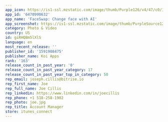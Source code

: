```yaml
---
app_icon: https://is1-ssl.mzstatic.com/image/thumb/Purple126/v4/47/c0/1b/47c01b3f-bb4a-8817-57c3-c731d1a5c81f/AppIcon-0-0-1x_U007epad-0-0-0-0-0-0-P3-85-220.png/1024x1024bb.png
app_id: '6470990632'
app_name: 'FaceSwap: Change face with AI'
app_screenshot: https://is1-ssl.mzstatic.com/image/thumb/PurpleSource122/v4/0e/b1/d1/0eb1d134-8157-c1b5-42da-8eb57fe22edf/15fab96b-8d10-42c1-9069-a9d6d57b712b_faceswap_20240123_c_pelin_ss_6.5_1.jpg/1242x2688bb.png
category: Photo & Video
country: US
id: giRHQBm5lXlS
language: en
most_recent_release: ''
publisher_id: '1591908475'
publisher_name: Koi Apps
rank: '163'
release_count_in_past_year: '0'
release_count_in_past_year_category: 17
release_count_in_past_year_top_in_category: 50
rep_email: joseph.cillis@bitrise.io
rep_first_name: Joe
rep_full_name: Joe Cillis
rep_linkedin: https://www.linkedin.com/in/joecillis
rep_phone: +1 518-258-1902
rep_photo: joe.jpg
rep_title: Account Manager
store: itunes_connect
---
```

